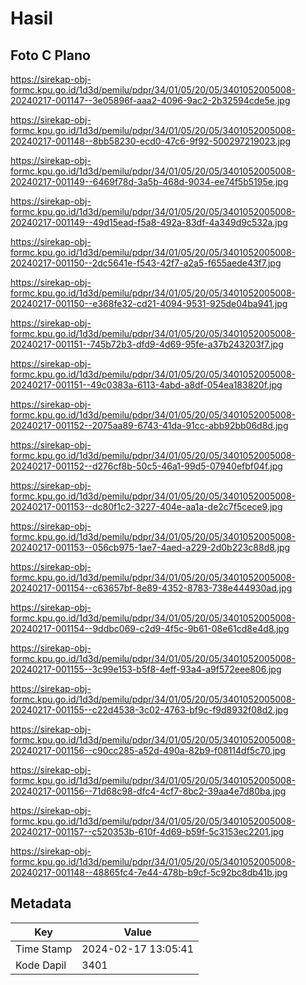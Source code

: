 # Hasil

## Foto C Plano

https://sirekap-obj-formc.kpu.go.id/1d3d/pemilu/pdpr/34/01/05/20/05/3401052005008-20240217-001147--3e05896f-aaa2-4096-9ac2-2b32594cde5e.jpg

https://sirekap-obj-formc.kpu.go.id/1d3d/pemilu/pdpr/34/01/05/20/05/3401052005008-20240217-001148--8bb58230-ecd0-47c6-9f92-500297219023.jpg

https://sirekap-obj-formc.kpu.go.id/1d3d/pemilu/pdpr/34/01/05/20/05/3401052005008-20240217-001149--6469f78d-3a5b-468d-9034-ee74f5b5195e.jpg

https://sirekap-obj-formc.kpu.go.id/1d3d/pemilu/pdpr/34/01/05/20/05/3401052005008-20240217-001149--49d15ead-f5a8-492a-83df-4a349d9c532a.jpg

https://sirekap-obj-formc.kpu.go.id/1d3d/pemilu/pdpr/34/01/05/20/05/3401052005008-20240217-001150--2dc5641e-f543-42f7-a2a5-f655aede43f7.jpg

https://sirekap-obj-formc.kpu.go.id/1d3d/pemilu/pdpr/34/01/05/20/05/3401052005008-20240217-001150--e368fe32-cd21-4094-9531-925de04ba941.jpg

https://sirekap-obj-formc.kpu.go.id/1d3d/pemilu/pdpr/34/01/05/20/05/3401052005008-20240217-001151--745b72b3-dfd9-4d69-95fe-a37b243203f7.jpg

https://sirekap-obj-formc.kpu.go.id/1d3d/pemilu/pdpr/34/01/05/20/05/3401052005008-20240217-001151--49c0383a-6113-4abd-a8df-054ea183820f.jpg

https://sirekap-obj-formc.kpu.go.id/1d3d/pemilu/pdpr/34/01/05/20/05/3401052005008-20240217-001152--2075aa89-6743-41da-91cc-abb92bb06d8d.jpg

https://sirekap-obj-formc.kpu.go.id/1d3d/pemilu/pdpr/34/01/05/20/05/3401052005008-20240217-001152--d276cf8b-50c5-46a1-99d5-07940efbf04f.jpg

https://sirekap-obj-formc.kpu.go.id/1d3d/pemilu/pdpr/34/01/05/20/05/3401052005008-20240217-001153--dc80f1c2-3227-404e-aa1a-de2c7f5cece9.jpg

https://sirekap-obj-formc.kpu.go.id/1d3d/pemilu/pdpr/34/01/05/20/05/3401052005008-20240217-001153--056cb975-1ae7-4aed-a229-2d0b223c88d8.jpg

https://sirekap-obj-formc.kpu.go.id/1d3d/pemilu/pdpr/34/01/05/20/05/3401052005008-20240217-001154--c63657bf-8e89-4352-8783-738e444930ad.jpg

https://sirekap-obj-formc.kpu.go.id/1d3d/pemilu/pdpr/34/01/05/20/05/3401052005008-20240217-001154--9ddbc069-c2d9-4f5c-9b61-08e61cd8e4d8.jpg

https://sirekap-obj-formc.kpu.go.id/1d3d/pemilu/pdpr/34/01/05/20/05/3401052005008-20240217-001155--3c99e153-b5f8-4eff-93a4-a9f572eee806.jpg

https://sirekap-obj-formc.kpu.go.id/1d3d/pemilu/pdpr/34/01/05/20/05/3401052005008-20240217-001155--c22d4538-3c02-4763-bf9c-f9d8932f08d2.jpg

https://sirekap-obj-formc.kpu.go.id/1d3d/pemilu/pdpr/34/01/05/20/05/3401052005008-20240217-001156--c90cc285-a52d-490a-82b9-f08114df5c70.jpg

https://sirekap-obj-formc.kpu.go.id/1d3d/pemilu/pdpr/34/01/05/20/05/3401052005008-20240217-001156--71d68c98-dfc4-4cf7-8bc2-39aa4e7d80ba.jpg

https://sirekap-obj-formc.kpu.go.id/1d3d/pemilu/pdpr/34/01/05/20/05/3401052005008-20240217-001157--c520353b-610f-4d69-b59f-5c3153ec2201.jpg

https://sirekap-obj-formc.kpu.go.id/1d3d/pemilu/pdpr/34/01/05/20/05/3401052005008-20240217-001148--48865fc4-7e44-478b-b9cf-5c92bc8db41b.jpg


## Metadata

| Key        | Value               |
| ---------- | ------------------- |
| Time Stamp | 2024-02-17 13:05:41 |
| Kode Dapil | 3401                |



